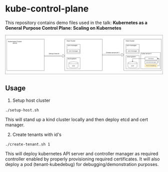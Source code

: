 # kube-control-plane

This repository contains demo files used in the talk: **Kubernetes as a General Purpose Control Plane: Scaling on Kubernetes**

![demo flow](demo.png "demo")

## Usage

1. Setup host cluster

```
./setup-host.sh
```

This will stand up a kind cluster locally and then deploy etcd and cert manager.


2. Create tenants with id's

```
./create-tenant.sh 1
```

This will deploy kubernetes API server and controller manager as required controller enabled by properly provisioning required certificates. It will also deploy a pod (tenant-kubedebug) for debugging/demonstration purposes.
